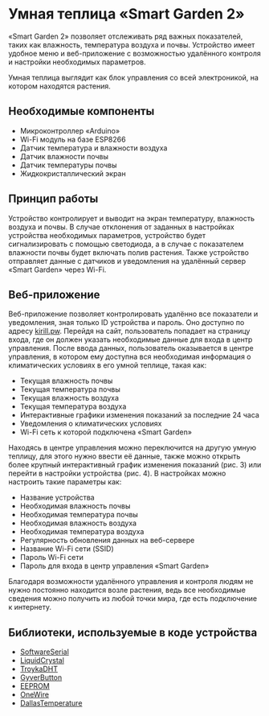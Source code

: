 # Умная теплица «Smart  Garden 2»
«Smart  Garden 2» позволяет отслеживать ряд важных показателей, таких как влажность, температура воздуха и почвы. Устройство имеет удобное меню и веб-приложение с возможностью удалённого контроля и настройки необходимых параметров.

Умная теплица выглядит как блок управления со всей электроникой, на котором находятся растения.
## Необходимые компоненты
-	Микроконтроллер «Arduino»
-	Wi-Fi модуль на базе ESP8266
-	Датчик температура и влажности воздуха
-	Датчик влажности почвы
-	Датчик температуры почвы
-	Жидкокристаллический экран
## Принцип работы
Устройство контролирует и выводит на экран температуру, влажность воздуха и почвы. В случае отклонения от заданных в настройках устройства необходимых параметров, устройство будет сигнализировать с помощью светодиода, а в случае с показателем влажности почвы будет включать полив растения. Также устройство отправляет данные с датчиков и уведомления на удалённый сервер «Smart  Garden» через Wi-Fi.
## Веб-приложение
Веб-приложение позволяет контролировать удалённо все показатели и уведомления, зная только ID устройства и пароль. Оно доступно по адресу [kirill.pw](http://kirill.pw/). Перейдя на сайт, пользователь попадает на страницу входа, где он должен указать необходимые данные для входа в центр управления. После ввода данных, пользователь оказывается в центре управления, в котором ему доступна вся необходимая информация о климатических условиях в его умной теплице, такая как:
-	Текущая влажность почвы
-	Текущая температура почвы
-	Текущая влажность воздуха
-	Текущая температура воздуха
-	Интерактивные графики изменения показаний за последние 24 часа
-	Уведомления о климатических условиях
-	Wi-Fi сеть к которой подключена «Smart Garden»

Находясь в центре управления можно переключится на другую умную теплицу, для этого нужно ввести её данные, также можно открыть более крупный интерактивный график изменения показаний (рис. 3) или перейти в настройки устройства (рис. 4). В настройках можно настроить такие параметры как:
-	Название устройства
-	Необходимая влажность почвы
-	Необходимая температура почвы
-	Необходимая влажность воздуха
-	Необходимая температура воздуха
-	Регулярность обновления данных на веб-сервере
-	Название Wi-Fi сети (SSID)
-	Пароль Wi-Fi сети
-	Пароль для входа в центр управления «Smart Garden»

Благодаря возможности удалённого управления и контроля людям не нужно постоянно находится возле растения, ведь все необходимые сведения можно получить из любой точки мира, где есть подключение к интернету.
## Библиотеки, используемые в коде устройства

 - [SoftwareSerial](https://www.arduino.cc/en/Reference/softwareSerial)
 - [LiquidCrystal](https://www.arduino.cc/reference/en/libraries/liquidcrystal/)
 - [TroykaDHT](https://www.arduino.cc/reference/en/libraries/troykadht/)
 - [GyverButton](https://www.arduino.cc/reference/en/libraries/gyverbutton/)
 - [EEPROM](https://docs.arduino.cc/learn/built-in-libraries/eeprom)
 - [OneWire](https://www.arduino.cc/reference/en/libraries/onewire/)
 - [DallasTemperature](https://www.arduino.cc/reference/en/libraries/dallastemperature/)

